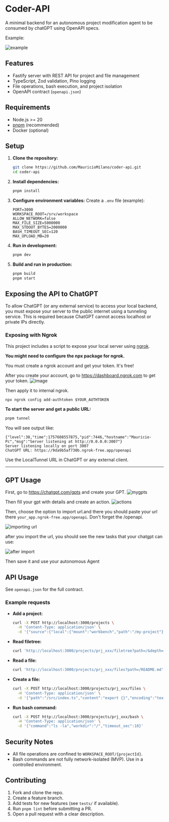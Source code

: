 # Coder-API

A minimal backend for an autonomous project modification agent to be consumed by chatGPT using OpenAPI specs. 

Example: 

![example](./docs/gpt-running.png)

## Features

- Fastify server with REST API for project and file management
- TypeScript, Zod validation, Pino logging
- File operations, bash execution, and project isolation
- OpenAPI contract (`openapi.json`)

## Requirements

- Node.js >= 20
- [pnpm](https://pnpm.io/) (recommended)
- Docker (optional)

## Setup

1. **Clone the repository:**
   ```sh
   git clone https://github.com/MauricioMilano/coder-api.git
   cd coder-api
   ```

2. **Install dependencies:**
   ```sh
   pnpm install
   ```

3. **Configure environment variables:**
   Create a `.env` file (example):
   ```
   PORT=3000
   WORKSPACE_ROOT=/srv/workspace
   ALLOW_NETWORK=false
   MAX_FILE_SIZE=5000000
   MAX_STDOUT_BYTES=2000000
   BASH_TIMEOUT_SEC=120
   MAX_UPLOAD_MB=20
   ```

4. **Run in development:**
   ```sh
   pnpm dev
   ```

5. **Build and run in production:**
   ```sh
   pnpm build
   pnpm start
   ```


## Exposing the API to ChatGPT

To allow ChatGPT (or any external service) to access your local backend, you must expose your server to the public internet using a tunneling service. This is required because ChatGPT cannot access localhost or private IPs directly.


### Exposing with Ngrok

This project includes a script to expose your local server using [ngrok](https://ngrok.com/).

**You might need to configure the npx package for ngrok.**

You must create a ngrok account and get your token. It's free! 

After you create your account, go to https://dashboard.ngrok.com to get your token. 
![image](./docs/ngrok.png)

Then apply it to internal ngrok.

```
npx ngrok config add-authtoken $YOUR_AUTHTOKEN
```



**To start the server and get a public URL:**

```sh
pnpm tunnel
```

You will see output like:

```
{"level":30,"time":1757608557875,"pid":7446,"hostname":"Mauricio-Pc","msg":"Server listening at http://0.0.0.0:3007"}
Server listening locally on port 3007
ChatGPT URL: https://9da9b5af730b.ngrok-free.app/openapi
```

Use the LocalTunnel URL in ChatGPT or any external client.

---

## GPT Usage
First, go to https://chatgpt.com/gpts and create your GPT.
![mygpts](./docs/mygpts.png)

Then fill your gpt with details and create an action. 
![actions](./docs/new_gpt.png)

Then, choose the option to import url.and there you should paste your url there `your_app.ngrok-free.app/openapi`. Don't forget the /openapi. 

![importing url](./docs/import_url.png)

after you import the url, you should see the new tasks that your chatgpt can use: 

![after import](./docs/coder_imported.png)


Then save it and use your autonomous Agent

## API Usage

See `openapi.json` for the full contract.

### Example requests

- **Add a project:**
  ```sh
  curl -X POST http://localhost:3000/projects \
    -H 'Content-Type: application/json' \
    -d '{"source":{"local":{"mount":"workbench","path":"/my-project"}},"name":"my-project"}'
  ```

- **Read filetree:**
  ```sh
  curl 'http://localhost:3000/projects/prj_xxx/filetree?path=/&depth=2'
  ```

- **Read a file:**
  ```sh
  curl 'http://localhost:3000/projects/prj_xxx/files?path=/README.md'
  ```

- **Create a file:**
  ```sh
  curl -X POST http://localhost:3000/projects/prj_xxx/files \
    -H 'Content-Type: application/json' \
    -d '{"path":"/src/index.ts","content":"export {}","encoding":"text","create_parents":true,"overwrite":false}'
  ```

- **Run bash command:**
  ```sh
  curl -X POST http://localhost:3000/projects/prj_xxx/bash \
    -H 'Content-Type: application/json' \
    -d '{"command":"ls -la","workdir":"/","timeout_sec":10}'
  ```

## Security Notes

- All file operations are confined to `WORKSPACE_ROOT/{projectId}`.
- Bash commands are not fully network-isolated (MVP). Use in a controlled environment.

## Contributing

1. Fork and clone the repo.
2. Create a feature branch.
3. Add tests for new features (see `tests/` if available).
4. Run `pnpm lint` before submitting a PR.
5. Open a pull request with a clear description.

